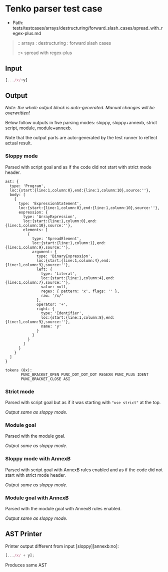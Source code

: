 # Tenko parser test case

- Path: tests/testcases/arrays/destructuring/forward_slash_cases/spread_with_regex-plus.md

> :: arrays : destructuring : forward slash cases
>
> ::> spread with regex-plus

## Input

`````js
[.../x/+y]
`````

## Output

_Note: the whole output block is auto-generated. Manual changes will be overwritten!_

Below follow outputs in five parsing modes: sloppy, sloppy+annexb, strict script, module, module+annexb.

Note that the output parts are auto-generated by the test runner to reflect actual result.

### Sloppy mode

Parsed with script goal and as if the code did not start with strict mode header.

`````
ast: {
  type: 'Program',
  loc:{start:{line:1,column:0},end:{line:1,column:10},source:''},
  body: [
    {
      type: 'ExpressionStatement',
      loc:{start:{line:1,column:0},end:{line:1,column:10},source:''},
      expression: {
        type: 'ArrayExpression',
        loc:{start:{line:1,column:0},end:{line:1,column:10},source:''},
        elements: [
          {
            type: 'SpreadElement',
            loc:{start:{line:1,column:1},end:{line:1,column:9},source:''},
            argument: {
              type: 'BinaryExpression',
              loc:{start:{line:1,column:4},end:{line:1,column:9},source:''},
              left: {
                type: 'Literal',
                loc:{start:{line:1,column:4},end:{line:1,column:7},source:''},
                value: null,
                regex: { pattern: 'x', flags: '' },
                raw: '/x/'
              },
              operator: '+',
              right: {
                type: 'Identifier',
                loc:{start:{line:1,column:8},end:{line:1,column:9},source:''},
                name: 'y'
              }
            }
          }
        ]
      }
    }
  ]
}

tokens (8x):
       PUNC_BRACKET_OPEN PUNC_DOT_DOT_DOT REGEXN PUNC_PLUS IDENT
       PUNC_BRACKET_CLOSE ASI
`````

### Strict mode

Parsed with script goal but as if it was starting with `"use strict"` at the top.

_Output same as sloppy mode._

### Module goal

Parsed with the module goal.

_Output same as sloppy mode._

### Sloppy mode with AnnexB

Parsed with script goal with AnnexB rules enabled and as if the code did not start with strict mode header.

_Output same as sloppy mode._

### Module goal with AnnexB

Parsed with the module goal with AnnexB rules enabled.

_Output same as sloppy mode._

## AST Printer

Printer output different from input [sloppy][annexb:no]:

````js
[.../x/ + y];
````

Produces same AST
